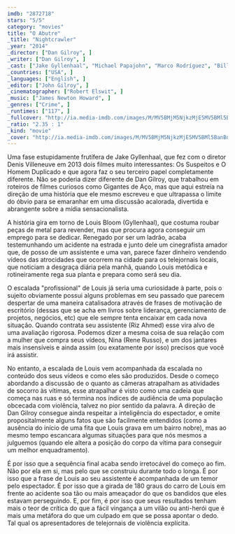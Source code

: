 ```yaml
---
imdb: "2872718"
stars: "5/5"
category: "movies"
title: "O Abutre"
_title: "Nightcrawler"
_year: "2014"
_director: ["Dan Gilroy", ]
_writer: ["Dan Gilroy", ]
_cast: ["Jake Gyllenhaal", "Michael Papajohn", "Marco Rodríguez", "Bill Paxton", "James Huang", "Kent Shocknek", "Pat Harvey", "Sharon Tay", "Rick Garcia", ]
_countries: ["USA", ]
_languages: ["English", ]
_editor: ["John Gilroy", ]
_cinematographer: ["Robert Elswit", ]
_music: ["James Newton Howard", ]
_genres: ["Crime", ]
_runtimes: ["117", ]
_fullcover: "http://ia.media-imdb.com/images/M/MV5BMjM5NjkzMjE5MV5BMl5BanBnXkFtZTgwNTMzNTk4MjE@.jpg"
_ratio: "2.35 : 1"
_kind: "movie"
_cover: "http://ia.media-imdb.com/images/M/MV5BMjM5NjkzMjE5MV5BMl5BanBnXkFtZTgwNTMzNTk4MjE@._V1._SX90_SY140_.jpg"
---
```

Uma fase estupidamente frutífera de Jake Gyllenhaal, que fez com o diretor Denis Villeneuve em 2013 dois filmes muito interessantes: Os Suspeitos e O Homem Duplicado e que agora faz o seu terceiro papel completamente diferente. Não se poderia dizer diferente de Dan Gilroy, que trabalhou em roteiros de filmes curiosos como Gigantes de Aço, mas que aqui estreia na direção de uma história que ele mesmo escreveu e que ultrapassa o limite do óbvio para se emaranhar em uma discussão acalorada, divertida e abrangente sobre a mídia sensacionalista.

A história gira em torno de Louis Bloom (Gyllenhaal), que costuma roubar peças de metal para revender, mas que procura agora conseguir um emprego para se dedicar. Renegado por ser um ladrão, acaba testemunhando um acidente na estrada e junto dele um cinegrafista amador que, de posso de um assistente e uma van, parece fazer dinheiro vendendo vídeos das atrocidades que ocorrem na cidade para os telejornais locais, que noticiam a desgraça diária pela manhã, quando Louis metódica e rotineiramente rega sua planta e prepara como será seu dia.

O escalada "profissional" de Louis já seria uma curiosidade à parte, pois o sujeito obviamente possui alguns problemas em seu passado que parecem despertar de uma maneira catalisadora através de frases de motivação de escritório (dessas que se acha em livros sobre liderança, gerenciamento de projetos, negócios, etc) que ele sempre tenta encaixar em cada nova situação. Quando contrata seu assistente (Riz Ahmed) esse vira alvo de uma avaliação rigorosa. Podemos dizer a mesma coisa de sua relação com a mulher que compra seus vídeos, Nina (Rene Russo), e um dos jantares mais insensíveis e ainda assim (ou exatamente por isso) precisos que você irá assistir.

No entanto, a escalada de Louis vem acompanhada da escalada no conteúdo dos seus vídeos e como eles são produzidos. Desde o começo abordando a discussão de o quanto as câmeras atrapalham as atividades de socorro às vítimas, esse atrapalhar é visto como uma cadeia que começa nas ruas e só termina nos índices de audiência de uma população obcecada com violência, talvez no pior sentido da palavra. A direção de Dan Gilroy consegue ainda respeitar a inteligência do espectador, e omite propositalmente alguns fatos que são facilmente entendidos (como a ausência do início de uma fita que Louis grava em um bairro nobre), mas ao mesmo tempo escancara algumas situações para que nós mesmos a julguemos (quando ele altera a posição do corpo da vítima para conseguir um melhor enquadramento).

É por isso que a sequência final acaba sendo irretocável do começo ao fim. Não por ela em si, mas pelo que se construiu durante todo o longa. É por isso que a frase de Louis ao seu assistente é acompanhada de um temor pelo espectador. É por isso que a girada de 180 graus do carro de Louis em frente ao acidente soa tão ou mais ameaçador do que os bandidos que eles estavam perseguindo. E, por fim, é por isso que seus resultados tenham mais o teor de crítica do que a fácil vingança a um vilão ou anti-herói que é mais uma metáfora do que um culpado em que se possa apontar o dedo. Tal qual os apresentadores de telejornais de violência explícita.
